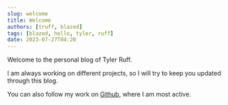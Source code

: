 ```yaml
---
slug: welcome
title: Welcome
authors: [truff, blazed]
tags: [blazed, hello, tyler, ruff]
date: 2023-07-27T04:20
---
```


Welcome to the personal blog of Tyler Ruff.

I am always working on different projects, so I will try to keep you updated through this blog.

You can also follow my work on [Github](https://github.com/tyler-ruff), where I am most active.

